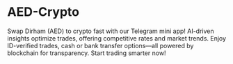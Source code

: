 # AED-Crypto
Swap Dirham (AED) to crypto fast with our Telegram mini app! AI-driven insights optimize trades, offering competitive rates and market trends. Enjoy ID-verified trades, cash or bank transfer options—all powered by blockchain for transparency. Start trading smarter now!

